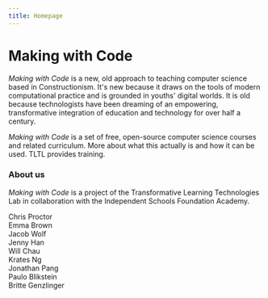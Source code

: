 ```yaml
---
title: Homepage
---
```


# Making with Code

*Making with Code* is a new, old approach to teaching computer science based in Constructionism. It's new because it draws on the tools of modern computational practice and is grounded in youths' digital worlds. It is old because technologists have been dreaming of an empowering, transformative integration of education and technology for over half a century.


*Making with Code* is a set of free, open-source computer science courses and
related curriculum. More about what this actually is and how it can be used.
TLTL provides training.

### About us

*Making with Code* is a project of the Transformative Learning Technologies Lab in collaboration with the Independent Schools Foundation Academy.

Chris Proctor  
Emma Brown  
Jacob Wolf  
Jenny Han  
Will Chau  
Krates Ng  
Jonathan Pang  
Paulo Blikstein  
Britte Genzlinger
